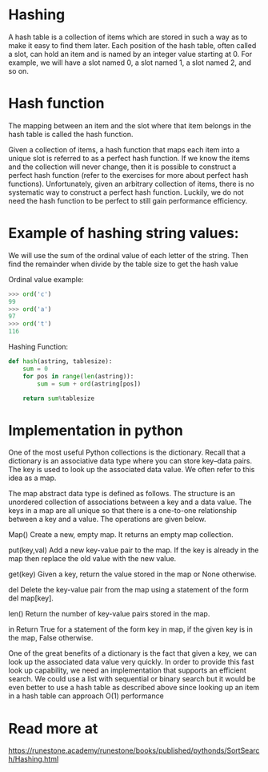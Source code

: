 # Hashing

A hash table is a collection of items which are stored in such a way as to make it easy to find them later. Each position of the hash table, often called a slot, can hold an item and is named by an integer value starting at 0. For example, we will have a slot named 0, a slot named 1, a slot named 2, and so on. 

# Hash function

The mapping between an item and the slot where that item belongs in the hash table is called the hash function. 


Given a collection of items, a hash function that maps each item into a unique slot is referred to as a perfect hash function. If we know the items and the collection will never change, then it is possible to construct a perfect hash function (refer to the exercises for more about perfect hash functions). Unfortunately, given an arbitrary collection of items, there is no systematic way to construct a perfect hash function. Luckily, we do not need the hash function to be perfect to still gain performance efficiency.

# Example of hashing string values: 

We will use the sum of the ordinal value of each letter of the string. Then find the remainder when divide by the table size to get the hash value

Ordinal value example:

```python
>>> ord('c')
99
>>> ord('a')
97
>>> ord('t')
116

```

Hashing Function:
```python
def hash(astring, tablesize):
    sum = 0
    for pos in range(len(astring)):
        sum = sum + ord(astring[pos])

    return sum%tablesize

```
# Implementation in python 

One of the most useful Python collections is the dictionary. Recall that a dictionary is an associative data type where you can store key–data pairs. The key is used to look up the associated data value. We often refer to this idea as a map.

The map abstract data type is defined as follows. The structure is an unordered collection of associations between a key and a data value. The keys in a map are all unique so that there is a one-to-one relationship between a key and a value. The operations are given below.

Map() Create a new, empty map. It returns an empty map collection.

put(key,val) Add a new key-value pair to the map. If the key is already in the map then replace the old value with the new value.

get(key) Given a key, return the value stored in the map or None otherwise.

del Delete the key-value pair from the map using a statement of the form del map[key].

len() Return the number of key-value pairs stored in the map.

in Return True for a statement of the form key in map, if the given key is in the map, False otherwise.

One of the great benefits of a dictionary is the fact that given a key, we can look up the associated data value very quickly. In order to provide this fast look up capability, we need an implementation that supports an efficient search. We could use a list with sequential or binary search but it would be even better to use a hash table as described above since looking up an item in a hash table can approach O(1) performance

# Read more at 

https://runestone.academy/runestone/books/published/pythonds/SortSearch/Hashing.html